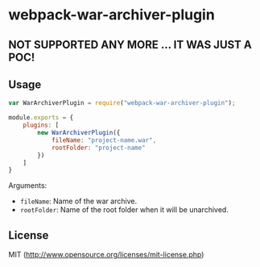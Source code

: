 # webpack-war-archiver-plugin

## NOT SUPPORTED ANY MORE ... IT WAS JUST A POC! 


## Usage

``` javascript
var WarArchiverPlugin = require("webpack-war-archiver-plugin");

module.exports = {
	plugins: [
		new WarArchiverPlugin({
			fileName: "project-name.war",
			rootFolder: "project-name"
		})
	]
}
```

Arguments:

* `fileName`: Name of the war archive.
* `rootFolder`: Name of the root folder when it will be unarchived.

## License

MIT (http://www.opensource.org/licenses/mit-license.php)
